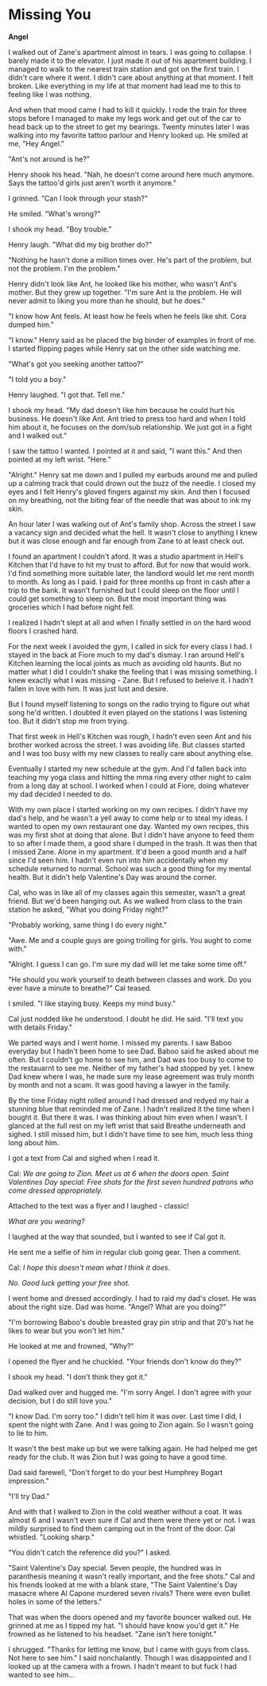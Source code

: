# Missing You

**Angel**

I walked out of Zane's apartment almost in tears.  I was going to collapse.  I barely made it to the elevator.  I just made it out of his apartment building.  I managed to walk to the nearest train station and got on the first train.  I didn't care where it went.  I didn't care about anything at that moment.  I felt broken.  Like everything in my life at that moment had lead me to this to feeling like I was nothing.

And when that mood came I had to kill it quickly.  I rode the train for three stops before I managed to make my legs work and get out of the car to head back up to the street to get my bearings.  Twenty minutes later I was walking into my favorite tattoo parlour and Henry looked up.  He smiled at me, "Hey Angel."

"Ant's not around is he?"

Henry shook his head.  "Nah, he doesn't come around here much anymore.  Says the tattoo'd girls just aren't worth it anymore."

I grinned.  "Can I look through your stash?"

He smiled.  "What's wrong?"

I shook my head.  "Boy trouble."

Henry laugh.  "What did my big brother do?"

"Nothing he hasn't done a million times over.  He's part of the problem, but not the problem.  I'm the problem."

Henry didn't look like Ant, he looked like his mother, who wasn't Ant's mother.  But they grew up together.  "I'm sure Ant is the problem.  He will never admit to liking you more than he should, but he does."

"I know how Ant feels.  At least how he feels when he feels like shit.  Cora dumped him."

"I know."  Henry said as he placed the big binder of examples in front of me.  I started flipping pages while Henry sat on the other side watching me.

"What's got you seeking another tattoo?"

"I told you a boy."

Henry laughed.  "I got that.  Tell me."

I shook my head.  "My dad doesn't like him because he could hurt his business.  He doesn't like Ant.  Ant tried to press too hard and when I told him about it, he focuses on the dom/sub relationship.  We just got in a fight and I walked out."

I saw the tattoo I wanted.  I pointed at it and said, "I want this."  And then pointed at my left wrist.  "Here."

"Alright."  Henry sat me down and I pulled my earbuds around me and pulled up a calming track that could drown out the buzz of the needle.  I closed my eyes and I felt Henry's gloved fingers against my skin.  And then I focused on my breathing, not the biting fear of the needle that was about to ink my skin.

An hour later I was walking out of Ant's family shop.  Across the street I saw a vacancy sign and decided what the hell.  It wasn't close to anything I knew but it was close enough and far enough from Zane to at least check out.

I found an apartment I couldn't aford.  It was a studio apartment in Hell's Kitchen that I'd have to hit my trust to afford.  But for now that would work.  I'd find something more suitable later, the landlord would let me rent month to month.  As long as I paid.  I paid for three months up front in cash after a trip to the bank.  It wasn't furnished but I could sleep on the floor until I could get something to sleep on.  But the most important thing was groceries which I had before night fell.

I realized I hadn't slept at all and when I finally settled in on the hard wood floors I crashed hard.

For the next week I avoided the gym, I called in sick for every class I had.  I stayed in the back at Fiore much to my dad's dismay.  I ran around Hell's Kitchen learning the local joints as much as avoiding old haunts.  But no matter what I did I couldn't shake the feeling that I was missing something.  I knew exactly what I was missing - Zane.  But I refused to beleive it.  I hadn't fallen in love with him.  It was just lust and desire.

But I found myself listening to songs on the radio trying to figure out what song he'd written.  I doubted it even played on the stations I was listening too.  But it didn't stop me from trying.

That first week in Hell's Kitchen was rough, I hadn't even seen Ant and his brother worked across the street.  I was avoiding life.  But classes started and I was too busy with my new classes to really care about anything else.

Eventually I started my new schedule at the gym.  And I'd fallen back into teaching my yoga class and hitting the mma ring every other night to calm from a long day at school.  I worked when I could at Fiore, doing whatever my dad decided I needed to do.

With my own place I started working on my own recipes.  I didn't have my dad's help, and he wasn't a yell away to come help or to steal my ideas.  I wanted to open my own restaurant one day.  Wanted my own recipes, this was my first shot at doing that alone.  But I didn't have anyone to feed them to so after I made them, a good share I dumped in the trash.  It was then that I missed Zane.  Alone in my apartment.  It'd been a good month and a half since I'd seen him.  I hadn't even run into him accidentally when my schedule returned to normal.  School was such a good thing for my mental health.  But it didn't help Valentine's Day was around the corner.

Cal, who was in like all of my classes again this semester, wasn't a great friend.  But we'd been hanging out.  As we walked from class to the train station he asked, "What you doing Friday night?"

"Probably working, same thing I do every night."

"Awe.  Me and a couple guys are going trolling for girls.  You aught to come with."

"Alright.  I guess I can go.  I'm sure my dad will let me take some time off."

"He should you work yourself to death between classes and work.  Do you ever have a minute to breathe?"  Cal teased.

I smiled.  "I like staying busy.  Keeps my mind busy."

Cal just nodded like he understood.  I doubt he did.  He said.  "I'll text you with details Friday."

We parted ways and I went home.  I missed my parents.  I saw Baboo everyday but I hadn't been home to see Dad.  Baboo said he asked about me often.  But I couldn't go home to see him, and Dad was too busy to come to the restauarnt to see me.  Neither of my father's had stopped by yet.  I knew Dad knew where I was, he made sure my lease agreement was truly month by month and not a scam.  It was good having a lawyer in the family.

By the time Friday night rolled around I had dressed and redyed my hair a stunning blue that reminded me of Zane.  I hadn't realized it the time when I bought it.  But there it was.  I was thinking about him even when I wasn't.  I glanced at the full rest on my left wrist that said Breathe underneath and sighed.  I still missed him, but I didn't have time to see him, much less thing long about him.

I got a text from Cal and sighed when I read it.

Cal: _We are going to Zion.  Meet us at 6 when the doors open.  Saint Valentines Day special: Free shots for the first seven hundred patrons who come dressed appropriately._

Attached to the text was a flyer and I laughed - classic!

_What are you wearing?_

I laughed at the way that sounded, but I wanted to see if Cal got it.

He sent me a selfie of him in regular club going gear.  Then a comment.

Cal: _I hope this doesn't mean what I think it does._

_No.  Good luck getting your free shot._

I went home and dressed accordingly.  I had to raid my dad's closet.  He was about the right size.  Dad was home.  "Angel?  What are you doing?"

"I'm borrowing Baboo's double breasted gray pin strip and that 20's hat he likes to wear but you won't let him."

He looked at me and frowned, "Why?"

I opened the flyer and he chuckled.  "Your friends don't know do they?"

I shook my head.  "I don't think they got it."

Dad walked over and hugged me.  "I'm sorry Angel.  I don't agree with your decision, but I do still love you."

"I know Dad.  I'm sorry too."  I didn't tell him it was over.  Last time I did, I spent the night with Zane.  And I was going to Zion again.  So I wasn't going to lie to him.

It wasn't the best make up but we were talking again.  He had helped me get ready for the club.  It was Zion but I was going to have a good time.

Dad said farewell, "Don't forget to do your best Humphrey Bogart impression."

"I'll try Dad."

And with that I walked to Zion in the cold weather without a coat.  It was almost 6 and I wasn't even sure if Cal and them were there yet or not.  I was mildly surprised to find them camping out in the front of the door.  Cal whistled.  "Looking sharp."

"You didn't catch the reference did you?"  I asked.

"Saint Valentine's Day special.  Seven people, the hundred was in paranthesis meaning it wasn't really important, and the free shots."  Cal and his friends looked at me with a blank stare, "The Saint Valentine's Day masacre where Al Capone murdered seven rivals?  There were even bullet holes in some of the letters."

That was when the doors opened and my favorite bouncer walked out.  He grinned at me as I tipped my hat.  "I should have know you'd get it."  He frowned as he listened to his headset.  "Zane isn't here tonight."

I shrugged.  "Thanks for letting me know, but I came with guys from class.  Not here to see him."  I said nonchalantly.  Though I was disappointed and I looked up at the camera with a frown.  I hadn't meant to but fuck I had wanted to see him...



